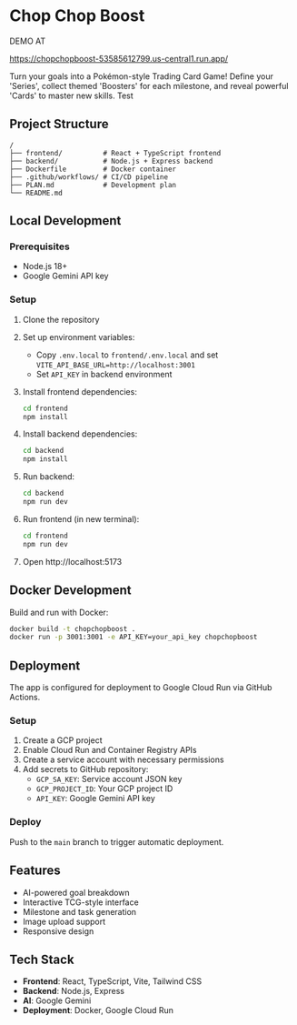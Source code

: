 # Chop Chop Boost


DEMO AT

https://chopchopboost-53585612799.us-central1.run.app/

Turn your goals into a Pokémon-style Trading Card Game! Define your 'Series', collect themed 'Boosters' for each milestone, and reveal powerful 'Cards' to master new skills. Test

## Project Structure

```
/
├── frontend/          # React + TypeScript frontend
├── backend/           # Node.js + Express backend
├── Dockerfile         # Docker container
├── .github/workflows/ # CI/CD pipeline
├── PLAN.md            # Development plan
└── README.md
```

## Local Development

### Prerequisites
- Node.js 18+
- Google Gemini API key

### Setup
1. Clone the repository
2. Set up environment variables:
   - Copy `.env.local` to `frontend/.env.local` and set `VITE_API_BASE_URL=http://localhost:3001`
   - Set `API_KEY` in backend environment

3. Install frontend dependencies:
   ```bash
   cd frontend
   npm install
   ```

4. Install backend dependencies:
   ```bash
   cd backend
   npm install
   ```

5. Run backend:
   ```bash
   cd backend
   npm run dev
   ```

6. Run frontend (in new terminal):
   ```bash
   cd frontend
   npm run dev
   ```

7. Open http://localhost:5173

## Docker Development

Build and run with Docker:
```bash
docker build -t chopchopboost .
docker run -p 3001:3001 -e API_KEY=your_api_key chopchopboost
```

## Deployment

The app is configured for deployment to Google Cloud Run via GitHub Actions.

### Setup
1. Create a GCP project
2. Enable Cloud Run and Container Registry APIs
3. Create a service account with necessary permissions
4. Add secrets to GitHub repository:
   - `GCP_SA_KEY`: Service account JSON key
   - `GCP_PROJECT_ID`: Your GCP project ID
   - `API_KEY`: Google Gemini API key

### Deploy
Push to the `main` branch to trigger automatic deployment.

## Features
- AI-powered goal breakdown
- Interactive TCG-style interface
- Milestone and task generation
- Image upload support
- Responsive design

## Tech Stack
- **Frontend**: React, TypeScript, Vite, Tailwind CSS
- **Backend**: Node.js, Express
- **AI**: Google Gemini
- **Deployment**: Docker, Google Cloud Run
